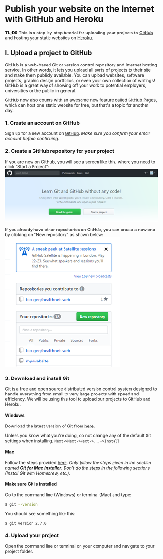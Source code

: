# Publish your website on the Internet with GitHub and Heroku

**TL;DR** This is a step-by-step tutorial for uploading your projects to [GitHub](http://github.com/) and hosting your static websites on [Heroku](http://heroku.com).

## I. Upload a project to GitHub

GitHub is a web-based Git or version control repository and Internet hosting service. In other words, it lets you upload all sorts of projects to their site and make them publicly available. You can upload websites, software projects, graphic design portfolios, or even your own collection of writings! GitHub is a great way of showing off your work to potential employers, universities or the public in general.

GitHub now also counts with an awesome new feature called [GitHub Pages](http://pages.github.com/), which can host one static website for free, but that's a topic for another day.

### 1. Create an account on GitHub
Sign up for a new account on [GitHub](http://github.com/).
*Make sure you confirm your email account before continuing.*

### 2. Create a GitHub repository for your project
If you are new on GitHub, you will see a screen like this, where you need to click "Start a Project":
![New Repository 1](./new_repo1.png)

If you already have other repositories on GitHub, you can create a new one by clicking on "New repository" as shown below:
![New Repository 1](./new_repo2.png)

### 3. Download and install Git

Git is a free and open source distributed version control system designed to handle everything from small to very large projects with speed and efficiency. We will be using this tool to upload our projects to GitHub and Heroku.

#### Windows
Download the latest version of Git from [here](http://git-for-windows.github.io/).

Unless you know what you're doing, do not change any of the default Git settings when installing.
`Next->Next->Next->...->Install`

#### Mac
Follow the steps provided [here](http://www.atlassian.com/git/tutorials/install-git).
*Only follow the steps given in the section named **Git for Mac Installer**. Don't do the steps in the following sections (Install Git with Homebrew, etc.).*

#### Make sure Git is installed

Go to the command line (Windows) or terminal (Mac) and type:
```sh
$ git --version
```

You should see something like this:
```sh
$ git version 2.7.0
```

### 4. Upload your project
Open the command line or terminal on your computer and navigate to your project folder.